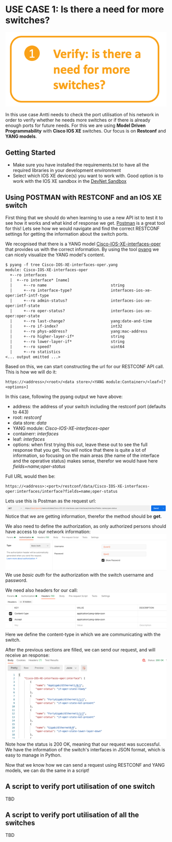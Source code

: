 # USE CASE 1: Is there a need for more switches?

![alt text](/images/port_utilisation.png "Port Utilisation use case")

In this use case Antti needs to check the port utilisation of his network in order to verify whether he needs more switches or if there is already enough ports for future needs. For this we are using **Model Driven Programmability** with **Cisco IOS XE** switches. Our focus is on **Restconf** and **YANG models**.

## Getting Started
- Make sure you have installed the requirements.txt to have all the required libraries in your development environment
- Select which IOS XE device(s) you want to work with. Good option is to work with the IOS XE sandbox in the [DevNet Sandbox](https://devnetsandbox.cisco.com/)

## Using POSTMAN with RESTCONF and an IOS XE switch

First thing that we should do when learning to use a new API ist to test it to see how it works and what kind of response we get. [Postman](https://www.postman.com/) is a great tool for this! Lets see how we would navigate and find the correct RESTCONF settings for getting the information about the switch ports.

We recognised that there is a YANG model [Cisco-IOS-XE-interfaces-oper](https://github.com/YangModels/yang/blob/master/vendor/cisco/xe/1741/Cisco-IOS-XE-interfaces-oper.yang) that provides us with the correct information. By using the tool [pyang](https://github.com/mbj4668/pyang) we can nicely visualize the YANG model's content.

```
$ pyang -f tree Cisco-IOS-XE-interfaces-oper.yang
module: Cisco-IOS-XE-interfaces-oper
  +--ro interfaces
  |  +--ro interface* [name]
  |     +--ro name                            string
  |     +--ro interface-type?                 interfaces-ios-xe-oper:ietf-intf-type
  |     +--ro admin-status?                   interfaces-ios-xe-oper:intf-state
  |     +--ro oper-status?                    interfaces-ios-xe-oper:oper-state
  |     +--ro last-change?                    yang:date-and-time
  |     +--ro if-index?                       int32
  |     +--ro phys-address?                   yang:mac-address
  |     +--ro higher-layer-if*                string
  |     +--ro lower-layer-if*                 string
  |     +--ro speed?                          uint64
  |     +--ro statistics
<... output omitted ...>
```

Based on this, we can start constructing the url for our RESTCONF API call. This is how we will do it:
```
https://<address>/<root>/<data store>/<YANG module:Container>/<leaf>[?<options>]
```

In this case, following the pyang output we have above:
- address: the address of your switch including the restconf port (defaults to 443)
- root: *restconf*
- data store: *data*
- YANG module: *Cisco-IOS-XE-interfaces-oper*
- containerr: *interfaces*
- leaf: *interfaces*
- options: when first trying this out, leave these out to see the full response that you get. You will notice that there is quite a lot of information, so focusing on the main areas (the name of the interface and the operative status) makes sense, therefor we would have here *fields=name;oper-status*

Full URL would then be:
```
https://<address>:<port>/restconf/data/Cisco-IOS-XE-interfaces-oper:interfaces/interface?fields=name;oper-status
```

Lets use this is Postman as the request url:
![alt text](images/postman_url.png "Postman URL")
Notice that we are getting information, therefor the method should be **get**.

We also need to define the authorization, as only authorized persons should have access to our network information:
![alt text](images/postman_auth.png "Postman authorization")
We use *basic auth* for the authorization with the switch username and password.

We need also headers for our call:
![alt text](images/postman_header.png "Postman headers")
Here we define the content-type in which we are communicating with the switch.

After the previous sections are filled, we can send our request, and will receive an response:
![alt text](images/postman_response.png "Postman response")
Note how the status is 200 OK, meaning that our request was successful. We have the information of the switch's interfaces in JSON format, which is easy to manage in Python.

Now that we know how we can send a request using RESTCONF and YANG models, we can do the same in a script!

## A script to verify port utilisation of one switch

TBD


## A script to verify port utilisation of all the switches

TBD